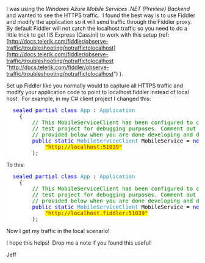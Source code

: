 I was using the _Windows Azure Mobile Services .NET (Preview) Backend_ and wanted to see the HTTPS traffic.&#160; I found the best way is to use Fiddler and modify the application so it will send traffic through the Fiddler proxy.&#160; By default Fiddler will not catch the localhost traffic so you need to do a little trick to get IIS Express (Cassini) to work with this setup (ref: [http://docs.telerik.com/fiddler/observe-traffic/troubleshooting/notraffictolocalhost](http://docs.telerik.com/fiddler/observe-traffic/troubleshooting/notraffictolocalhost "http://docs.telerik.com/fiddler/observe-traffic/troubleshooting/notraffictolocalhost") ).

Set up Fiddler like you normally would to capture all HTTPS traffic and modify your application code to point to localhost.fiddler instead of local host.&#160; For example, in my C# client project I changed this:

<pre class="code"><span style="background: white; color: black;">  </span><span style="background: white; color: blue;">sealed partial class </span><span style="background: white; color: rgb(43, 145, 175);">App </span><span style="background: white; color: black;">: </span><span style="background: white; color: rgb(43, 145, 175);">Application
    </span><span style="background: white; color: black;">{
        </span><span style="background: white; color: green;">// This MobileServiceClient has been configured to communicate with your local
        // test project for debugging purposes. Comment out this declaration and use the one
        // provided below when you are done developing and deploy your service to the cloud.
        </span><span style="background: white; color: blue;">public static </span><span style="background: white; color: rgb(43, 145, 175);">MobileServiceClient </span><span style="background: white; color: black;">MobileService = </span><span style="background: white; color: blue;">new </span><span style="background: white; color: rgb(43, 145, 175);">MobileServiceClient</span><span style="background: white; color: black;">(
            </span><span style="background: white; color: rgb(163, 21, 21);"><font style="background-color: rgb(255, 255, 0);">"http://localhost:51039"</font>
        </span><span style="background: white; color: black;">);</span></pre>

To this:

<pre class="code"><span style="background: white; color: black;">  </span><span style="background: white; color: blue;">sealed partial class </span><span style="background: white; color: rgb(43, 145, 175);">App </span><span style="background: white; color: black;">: </span><span style="background: white; color: rgb(43, 145, 175);">Application
    </span><span style="background: white; color: black;">{
        </span><span style="background: white; color: green;">// This MobileServiceClient has been configured to communicate with your local
        // test project for debugging purposes. Comment out this declaration and use the one
        // provided below when you are done developing and deploy your service to the cloud.
        </span><span style="background: white; color: blue;">public static </span><span style="background: white; color: rgb(43, 145, 175);">MobileServiceClient </span><span style="background: white; color: black;">MobileService = </span><span style="background: white; color: blue;">new </span><span style="background: white; color: rgb(43, 145, 175);">MobileServiceClient</span><span style="background: white; color: black;">(
            </span><span style="background: white; color: rgb(163, 21, 21);"><font style="background-color: rgb(255, 255, 0);">"http://localhost.fiddler:51039"</font>
        </span><span style="background: white; color: black;">);</span></pre>

Now I get my traffic in the local scenario!&#160; 

I hope this helps!&#160; Drop me a note if you found this useful!

Jeff